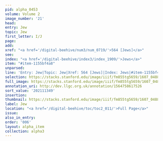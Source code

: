 ```yaml
---
pid: alpha_0453
volume: Volume 2
image_number: '21'
head:
entry: Jew
topic: Jew
first_letter: I/J
page:
add:
xref: "<a href='/digital-beehive/num3/num_0719/'>564 [Jews]</a>"
see:
index: "<a href='/digital-beehive/index3/index_1909/'>Jews</a>"
item: "#item-1155bf4a8"
unparsed:
line: 'Entry: Jew|Topic: Jew|Xref: 564 [Jews]|Index: Jews|#item-1155bf4a8'
selection: https://stacks.stanford.edu/image/iiif/fm855tg5659/1607_0488/336,1349,3039,474/full/0/default.jpg
full_image: https://stacks.stanford.edu/image/iiif/fm855tg5659/1607_0488/full/full/0/default.jpg
annotation_uri: http://dev.llgc.org.uk/annotation/1564758617526
sort_value: '202111349'
insertion:
thumbnail: https://stacks.stanford.edu/image/iiif/fm855tg5659/1607_0488/336,1349,600,180/250,/0/default.jpg
label: Jew
location: "<a href='/digital-beehive/toc/toc2_011/'>Full Page</a>"
issue:
also_in_entry:
order: '006'
layout: alpha_item
collection: alpha3
---
```

